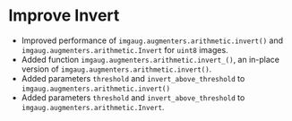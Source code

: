 # Improve Invert

* Improved performance of `imgaug.augmenters.arithmetic.invert()` and
  `imgaug.augmenters.arithmetic.Invert` for `uint8` images.
* Added function `imgaug.augmenters.arithmetic.invert_()`, an in-place version
  of `imgaug.augmenters.arithmetic.invert()`.
* Added parameters `threshold` and `invert_above_threshold` to
  `imgaug.augmenters.arithmetic.invert()`
* Added parameters `threshold` and `invert_above_threshold` to
  `imgaug.augmenters.arithmetic.Invert`.
